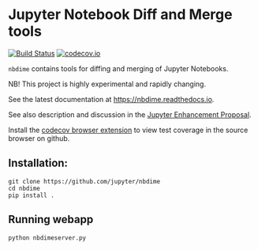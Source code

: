 # Jupyter Notebook Diff and Merge tools

[![Build Status](https://travis-ci.org/jupyter/nbdime.svg?branch=master)](https://travis-ci.org/jupyter/nbdime) [![codecov.io](https://codecov.io/github/jupyter/nbdime/coverage.svg?branch=master)](https://codecov.io/github/jupyter/nbdime?branch=master)

`nbdime` contains tools for diffing and merging of Jupyter Notebooks.

NB! This project is highly experimental and rapidly changing.

See the latest documentation at https://nbdime.readthedocs.io.

See also description and discussion in the [Jupyter Enhancement Proposal](https://github.com/jupyter/enhancement-proposals/pull/8).

Install the [codecov browser extension](https://github.com/codecov/browser-extension#codecov-extension) to view test coverage in the source browser on github.

## Installation:

    git clone https://github.com/jupyter/nbdime
    cd nbdime
    pip install .

## Running webapp

    python nbdimeserver.py
